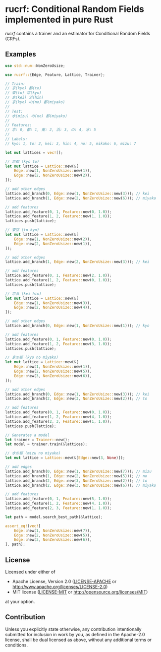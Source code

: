# rucrf: Conditional Random Fields implemented in pure Rust

*rucrf* contains a trainer and an estimator for Conditional Random Fields (CRFs).

## Examples

```rust
use std::num::NonZeroUsize;

use rucrf::{Edge, Feature, Lattice, Trainer};

// Train:
// 京(kyo) 都(to)
// 東(to) 京(kyo)
// 京(kei) 浜(hin)
// 京(kyo) の(no) 都(miyako)
//
// Test:
// 水(mizu) の(no) 都(miyako)
//
// Features:
// 京: 0, 都: 1, 東: 2, 浜: 3, の: 4, 水: 5
//
// Labels:
// kyo: 1, to: 2, kei: 3, hin: 4, no: 5, mikako: 6, mizu: 7

let mut lattices = vec![];

// 京都 (kyo to)
let mut lattice = Lattice::new(&[
    Edge::new(1, NonZeroUsize::new(1)),
    Edge::new(2, NonZeroUsize::new(2)),
]);

// add other edges
lattice.add_branch(0, Edge::new(1, NonZeroUsize::new(3))); // kei
lattice.add_branch(1, Edge::new(2, NonZeroUsize::new(6))); // miyako

// add features
lattice.add_feature(0, 1, Feature::new(0, 1.0));
lattice.add_feature(1, 2, Feature::new(1, 1.0));
lattices.push(lattice);

// 東京 (to kyo)
let mut lattice = Lattice::new(&[
    Edge::new(1, NonZeroUsize::new(2)),
    Edge::new(2, NonZeroUsize::new(1)),
]);

// add other edges
lattice.add_branch(1, Edge::new(2, NonZeroUsize::new(3))); // kei

// add features
lattice.add_feature(0, 1, Feature::new(2, 1.0));
lattice.add_feature(1, 2, Feature::new(0, 1.0));
lattices.push(lattice);

// 京浜 (kei hin)
let mut lattice = Lattice::new(&[
    Edge::new(1, NonZeroUsize::new(3)),
    Edge::new(2, NonZeroUsize::new(4)),
]);

// add other edges
lattice.add_branch(0, Edge::new(1, NonZeroUsize::new(1))); // kyo

// add features
lattice.add_feature(0, 1, Feature::new(0, 1.0));
lattice.add_feature(1, 2, Feature::new(3, 1.0));
lattices.push(lattice);

// 京の都 (kyo no miyako)
let mut lattice = Lattice::new(&[
    Edge::new(1, NonZeroUsize::new(1)),
    Edge::new(2, NonZeroUsize::new(5)),
    Edge::new(3, NonZeroUsize::new(6)),
]);

// add other edges
lattice.add_branch(0, Edge::new(1, NonZeroUsize::new(3))); // kei
lattice.add_branch(2, Edge::new(3, NonZeroUsize::new(2))); // to

// add features
lattice.add_feature(0, 1, Feature::new(0, 1.0));
lattice.add_feature(1, 2, Feature::new(4, 1.0));
lattice.add_feature(2, 3, Feature::new(1, 1.0));
lattices.push(lattice);

// Generates a model
let trainer = Trainer::new();
let model = trainer.train(&lattices);

// 水の都 (mizu no miyako)
let mut lattice = Lattice::new(&[Edge::new(3, None)]);

// add edges
lattice.add_branch(0, Edge::new(1, NonZeroUsize::new(7))); // mizu
lattice.add_branch(1, Edge::new(2, NonZeroUsize::new(5))); // no
lattice.add_branch(2, Edge::new(3, NonZeroUsize::new(2))); // to
lattice.add_branch(2, Edge::new(3, NonZeroUsize::new(6))); // miyako

// add features
lattice.add_feature(0, 1, Feature::new(5, 1.0));
lattice.add_feature(1, 2, Feature::new(4, 1.0));
lattice.add_feature(2, 3, Feature::new(1, 1.0));

let path = model.search_best_path(&lattice);

assert_eq!(vec![
    Edge::new(1, NonZeroUsize::new(7)),
    Edge::new(2, NonZeroUsize::new(5)),
    Edge::new(3, NonZeroUsize::new(6)),
], path);
```

## License

Licensed under either of

 * Apache License, Version 2.0
   ([LICENSE-APACHE](LICENSE-APACHE) or http://www.apache.org/licenses/LICENSE-2.0)
 * MIT license
   ([LICENSE-MIT](LICENSE-MIT) or http://opensource.org/licenses/MIT)

at your option.

## Contribution

Unless you explicitly state otherwise, any contribution intentionally submitted
for inclusion in work by you, as defined in the Apache-2.0 license, shall be
dual licensed as above, without any additional terms or conditions.

